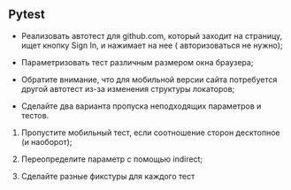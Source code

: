 ## Pytest

- Реализовать автотест для github.com, который заходит на страницу, ищет кнопку Sign In, и нажимает на нее (
  авторизоваться не нужно);

- Параметризовать тест различным размером окна браузера;

- Обратите внимание, что для мобильной версии сайта потребуется другой автотест из-за изменения структуры локаторов;

- Сделайте два варианта пропуска неподходящих параметров и тестов.


1. Пропустите мобильный тест, если соотношение сторон десктопное (и наоборот);

2. Переопределите параметр с помощью indirect;

3. Сделайте разные фикстуры для каждого тест